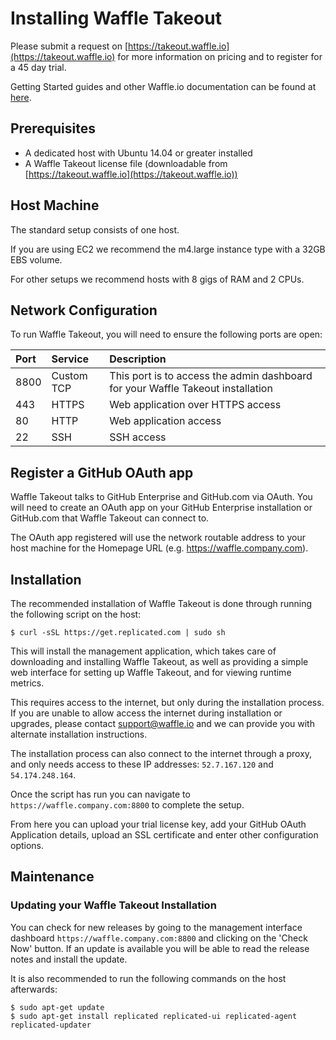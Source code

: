 # Installing Waffle Takeout

Please submit a request on [https://takeout.waffle.io](https://takeout.waffle.io) for more information on pricing and to register for a 45 day trial.

Getting Started guides and other Waffle.io documentation can be found at [here](https://github.com/waffleio/waffle.io/wiki).

## Prerequisites

* A dedicated host with Ubuntu 14.04 or greater installed
* A Waffle Takeout license file (downloadable from [https://takeout.waffle.io](https://takeout.waffle.io))

## Host Machine

The standard setup consists of one host.

If you are using EC2 we recommend the m4.large instance type with a 32GB EBS volume.

For other setups we recommend hosts with 8 gigs of RAM and 2 CPUs.

## Network Configuration

To run Waffle Takeout, you will need to ensure the following ports are open:

| Port          | Service       | Description                                                                      |
| :------------ |:--------------| :--------------------------------------------------------------------------------|
| 8800          | Custom TCP    | This port is to access the admin dashboard for your Waffle Takeout installation  |
| 443           | HTTPS         | Web application over HTTPS access                                                |
| 80            | HTTP          | Web application access                                                           |
| 22            | SSH           | SSH access                                                                       |

## Register a GitHub OAuth app

Waffle Takeout talks to GitHub Enterprise and GitHub.com via OAuth. You will need to create an OAuth app on your GitHub Enterprise installation or GitHub.com that Waffle Takeout can connect to.

The OAuth app registered will use the network routable address to your host machine for the Homepage URL (e.g. https://waffle.company.com).

## Installation

The recommended installation of Waffle Takeout is done through running the following script on the host:

 ```curl
$ curl -sSL https://get.replicated.com | sudo sh
 ```

 This will install the management application, which takes care of downloading and installing Waffle Takeout, as well as providing a simple web interface for setting up Waffle Takeout, and for viewing runtime metrics.

 This requires access to the internet, but only during the installation process. If you are unable to allow access the internet during installation or upgrades, please contact [support@waffle.io](mailto:support@waffle.io) and we can provide you with alternate installation instructions.

 The installation process can also connect to the internet through a proxy, and only needs access to these IP addresses: `52.7.167.120` and `54.174.248.164`.

 Once the script has run you can navigate to `https://waffle.company.com:8800` to complete the setup.

 From here you can upload your trial license key, add your GitHub OAuth Application details, upload an SSL certificate and enter other configuration options.

## Maintenance

### Updating your Waffle Takeout Installation

You can check for new releases by going to the management interface dashboard `https://waffle.company.com:8800` and clicking on the 'Check Now' button. If an update is available you will be able to read the release notes and install the update.

It is also recommended to run the following commands on the host afterwards:

```curl
$ sudo apt-get update
$ sudo apt-get install replicated replicated-ui replicated-agent replicated-updater
```
